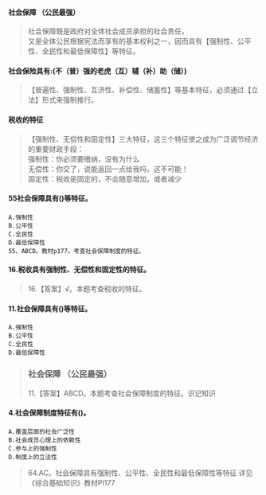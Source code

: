 #### 社会保障 （公民最强）       
>   社会保障既是政府对全体社会成员承担的社会责任，         
    又是全体公民根据宪法而享有的基本权利之一，因而具有【强制性、公平性、全民性和最低保障性】等特征。         
         
#### 社会保险具有:(不（普）强的老虎（互）辅（补）助（储）)         
>   【普遍性、强制性、互济性、补偿性、储蓄性】等基本特征，必须通过【立法】形式来强制推行。         
         
#### 税收的特征         
>   【强制性、无偿性和固定性】三大特征，这三个特征使之成为广泛调节经济的重要财政手段：         
    强制性：你必须要缴纳，没有为什么         
    无偿性：你交了，说能返回一点给我吗，这不可能！         
    固定性：税收是固定的，不会随意增加，或者减少         

#### 55社会保障具有()等特征。
    A.强制性
    B.公平性
    C.全民性
    D.最低保障性
    55、ABCD。教材p177。考查社会保障制度的特征。
    
#### 16.税收具有强制性、无偿性和固定性的特征。
>   16.【答案】√。本题考查税收的特征。

#### 11.社会保障具有()等特征。
    A.强制性
    B.公平性
    C.全民性
    D.最低保障性
>   ### 社会保障 （公民最强）
>   11.【答案】ABCD。本题考查社会保障制度的特征。识记知识

#### 4.社会保障制度特征有()。
    A.覆盖层面的社会广泛性
    B.社会成员心理上的依赖性
    C.参与上的强制性
    D.制度上的立法性
>   64.AC。社会保障具有强制性、公平性、全民性和最低保障性等特征
    详见《综合基础知识》教材PI177



